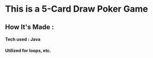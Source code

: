 # This is a 5-Card Draw Poker Game

## How It's Made :

#### **Tech used :** Java
#### Utilized for loops, etc.